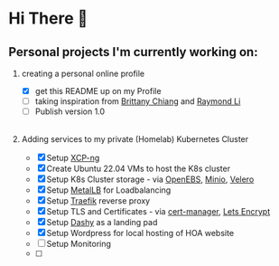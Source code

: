 # Hi There :wave:

## Personal projects I'm currently working on:

1. creating a personal online profile

    - [x] get this README up on my Profile
    - [ ] taking inspiration from [Brittany Chiang](https://brittanychiang.com/) and [Raymond Li](https://raymond.li/)
    - [ ] Publish version 1.0
    <br/><br/>

2. Adding services to my private (Homelab) Kubernetes Cluster

    - [x] Setup [XCP-ng](https://xcp-ng.org/)
    - [x] Create Ubuntu 22.04 VMs to host the K8s cluster
    - [x] Setup K8s Cluster storage - via [OpenEBS](https://openebs.io/), [Minio](https://min.io/), [Velero](https://velero.io/)
    - [x] Setup [MetalLB](https://metallb.universe.tf/) for Loadbalancing
    - [x] Setup [Traefik](https://traefik.io/) reverse proxy
    - [x] Setup TLS and Certificates - via [cert-manager](https://cert-manager.io/), [Lets Encrypt](https://letsencrypt.org/)
    - [x] Setup [Dashy](https://dashy.to/) as a landing pad
    - [x] Setup Wordpress for local hosting of HOA website
    - [ ] Setup Monitoring
    - [ ] 
    <br/><br/>
